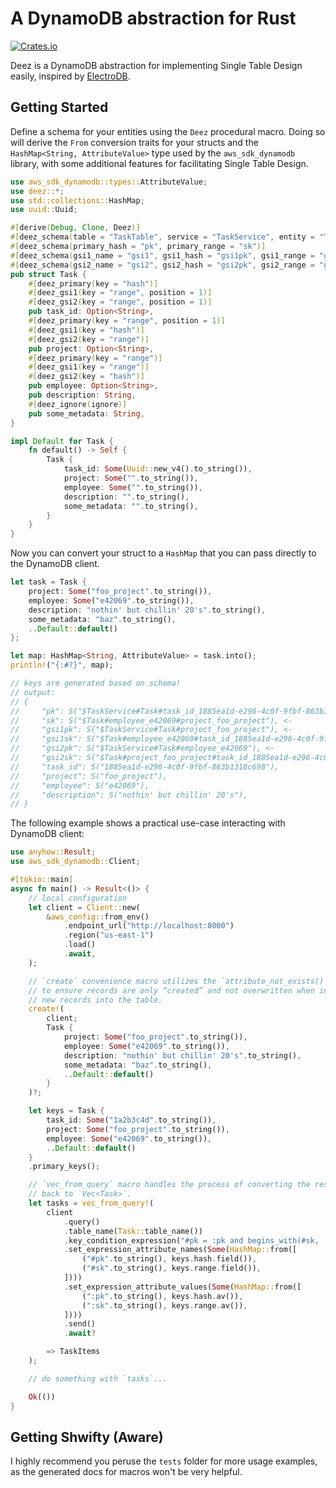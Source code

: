 A DynamoDB abstraction for Rust
==========================================================
[![Crates.io](https://img.shields.io/crates/v/deez.svg)](https://crates.io/crates/deez)

Deez is a DynamoDB abstraction for implementing Single Table Design easily,
inspired by [ElectroDB](https://github.com/tywalch/electrodb).

## Getting Started

Define a schema for your entities using the `Deez` procedural macro. Doing so
will derive the `From` conversion traits for your structs and the
`HashMap<String, AttributeValue>` type used by the `aws_sdk_dynamodb` library,
with some additional features for facilitating Single Table Design.

```rust
use aws_sdk_dynamodb::types::AttributeValue;
use deez::*;
use std::collections::HashMap;
use uuid::Uuid;

#[derive(Debug, Clone, Deez)]
#[deez_schema(table = "TaskTable", service = "TaskService", entity = "Task")]
#[deez_schema(primary_hash = "pk", primary_range = "sk")]
#[deez_schema(gsi1_name = "gsi1", gsi1_hash = "gsi1pk", gsi1_range = "gsi1sk")]
#[deez_schema(gsi2_name = "gsi2", gsi2_hash = "gsi2pk", gsi2_range = "gsi2sk")]
pub struct Task {
    #[deez_primary(key = "hash")]
    #[deez_gsi1(key = "range", position = 1)]
    #[deez_gsi2(key = "range", position = 1)]
    pub task_id: Option<String>,
    #[deez_primary(key = "range", position = 1)]
    #[deez_gsi1(key = "hash")]
    #[deez_gsi2(key = "range")]
    pub project: Option<String>,
    #[deez_primary(key = "range")]
    #[deez_gsi1(key = "range")]
    #[deez_gsi2(key = "hash")]
    pub employee: Option<String>,
    pub description: String,
    #[deez_ignore(ignore)]
    pub some_metadata: String,
}

impl Default for Task {
    fn default() -> Self {
        Task {
            task_id: Some(Uuid::new_v4().to_string()),
            project: Some("".to_string()),
            employee: Some("".to_string()),
            description: "".to_string(),
            some_metadata: "".to_string(),
        }
    }
}
```

Now you can convert your struct to a `HashMap` that you can pass directly to the
DynamoDB client.

```rust
let task = Task {
    project: Some("foo_project".to_string()),
    employee: Some("e42069".to_string()),
    description: "nothin' but chillin' 20's".to_string(),
    some_metadata: "baz".to_string(),
    ..Default::default()
};

let map: HashMap<String, AttributeValue> = task.into();
println!("{:#?}", map);

// keys are generated based on schema!
// output:
// {
//     "pk": S("$TaskService#Task#task_id_1885ea1d-e296-4c0f-9fbf-863b1318c698"), <-
//     "sk": S("$Task#employee_e42069#project_foo_project"), <-
//     "gsi1pk": S("$TaskService#Task#project_foo_project"), <-
//     "gsi1sk": S("$Task#employee_e42069#task_id_1885ea1d-e296-4c0f-9fbf-863b1318c698"), <-
//     "gsi2pk": S("$TaskService#Task#employee_e42069"), <-
//     "gsi2sk": S("$Task#project_foo_project#task_id_1885ea1d-e296-4c0f-9fbf-863b1318c698"), <-
//     "task_id": S("1885ea1d-e296-4c0f-9fbf-863b1318c698"),
//     "project": S("foo_project"),
//     "employee": S("e42069"),
//     "description": S("nothin' but chillin' 20's"),
// }
```

The following example shows a practical use-case interacting with DynamoDB
client:

```rust
use anyhow::Result;
use aws_sdk_dynamodb::Client;

#[tokio::main]
async fn main() -> Result<()> {
    // local configuration
    let client = Client::new(
        &aws_config::from_env()
            .endpoint_url("http://localhost:8000")
            .region("us-east-1")
            .load()
            .await,
    );

    // `create` convenience macro utilizes the `attribute_not_exists()` parameter
    // to ensure records are only “created” and not overwritten when inserting
    // new records into the table.
    create!(
        client;
        Task {
            project: Some("foo_project".to_string()),
            employee: Some("e42069".to_string()),
            description: "nothin' but chillin' 20's".to_string(),
            some_metadata: "baz".to_string(),
            ..Default::default()
        }
    )?;

    let keys = Task {
        task_id: Some("1a2b3c4d".to_string()),
        project: Some("foo_project".to_string()),
        employee: Some("e42069".to_string()),
        ..Default::default()
    }
    .primary_keys();

    // `vec_from_query` macro handles the process of converting the response
    // back to `Vec<Task>`.
    let tasks = vec_from_query!(
        client
            .query()
            .table_name(Task::table_name())
            .key_condition_expression("#pk = :pk and begins_with(#sk, :sk)")
            .set_expression_attribute_names(Some(HashMap::from([
                ("#pk".to_string(), keys.hash.field()),
                ("#sk".to_string(), keys.range.field()),
            ])))
            .set_expression_attribute_values(Some(HashMap::from([
                (":pk".to_string(), keys.hash.av()),
                (":sk".to_string(), keys.range.av()),
            ])))
            .send()
            .await?

        => TaskItems
    );

    // do something with `tasks`...

    Ok(())
}
```

## Getting Shwifty (Aware)

I highly recommend you peruse the `tests` folder for more usage examples, as the
generated docs for macros won't be very helpful.

<!-- Read the full docs on [docs.rs](https://docs.rs/deez/0.1.0/deez/struct.Deez.html) -->
